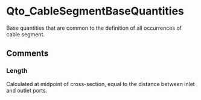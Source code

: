# Qto_CableSegmentBaseQuantities

Base quantities that are common to the definition of all occurrences of cable segment.


## Comments

### Length

Calculated at midpoint of cross-section, equal to the distance between inlet and outlet ports.

